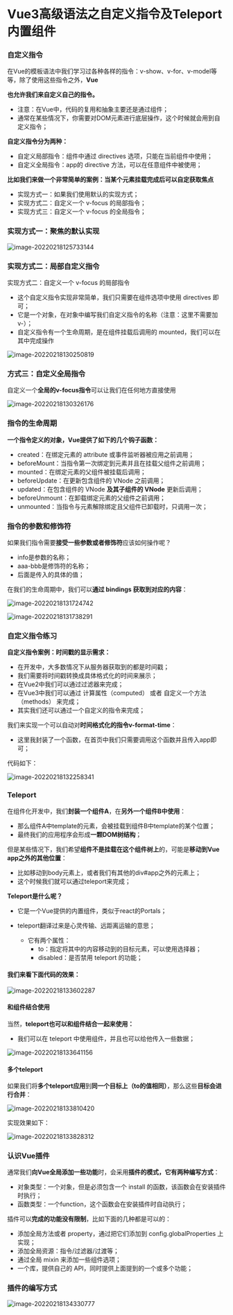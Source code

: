# Vue3高级语法之自定义指令及Teleport内置组件

### 自定义指令

在Vue的模板语法中我们学习过各种各样的指令：v-show、v-for、v-model等等，除了使用这些指令之外，**Vue**

**也允许我们来自定义自己的指令。**

- 注意：在Vue中，代码的复用和抽象主要还是通过组件； 
- 通常在某些情况下，你需要对DOM元素进行底层操作，这个时候就会用到自定义指令； 

**自定义指令分为两种：**

- 自定义局部指令：组件中通过 directives 选项，只能在当前组件中使用；
- 自定义全局指令：app的 directive 方法，可以在任意组件中被使用；

**比如我们来做一个非常简单的案例：当某个元素挂载完成后可以自定获取焦点**

- 实现方式一：如果我们使用默认的实现方式； 
- 实现方式二：自定义一个 v-focus 的局部指令； 
- 实现方式三：自定义一个 v-focus 的全局指令；



### 实现方式一：聚焦的默认实现

![image-20220218125733144](D:\截图\08_Vue3高级\image-20220218125733144.png)



### 实现方式二：局部自定义指令

实现方式二：自定义一个 v-focus 的局部指令

- 这个自定义指令实现非常简单，我们只需要在组件选项中使用 directives 即可；
- 它是一个对象，在对象中编写我们自定义指令的名称（注意：这里不需要加v-）；
- 自定义指令有一个生命周期，是在组件挂载后调用的 mounted，我们可以在其中完成操作

![image-20220218130250819](D:\截图\08_Vue3高级\image-20220218130250819.png)



### 方式三：自定义全局指令

自定义一个**全局的v-focus指令**可以让我们在任何地方直接使用

![image-20220218130326176](D:\截图\08_Vue3高级\image-20220218130326176.png)



### 指令的生命周期

**一个指令定义的对象，Vue提供了如下的几个钩子函数：**

- created：在绑定元素的 attribute 或事件监听器被应用之前调用；
- beforeMount：当指令第一次绑定到元素并且在挂载父组件之前调用；
- mounted：在绑定元素的父组件被挂载后调用；
- beforeUpdate：在更新包含组件的 VNode 之前调用；
- updated：在包含组件的 VNode **及其子组件的 VNode** 更新后调用；
- beforeUnmount：在卸载绑定元素的父组件之前调用；
- unmounted：当指令与元素解除绑定且父组件已卸载时，只调用一次；



### 指令的参数和修饰符

如果我们指令需要**接受一些参数或者修饰符**应该如何操作呢？

- info是参数的名称；
- aaa-bbb是修饰符的名称；
- 后面是传入的具体的值；

在我们的生命周期中，我们可以**通过 bindings 获取到对应的内容**：

![image-20220218131724742](D:\截图\08_Vue3高级\image-20220218131724742.png)

![image-20220218131738291](D:\截图\08_Vue3高级\image-20220218131738291.png)



### 自定义指令练习

**自定义指令案例：时间戳的显示需求：**

- 在开发中，大多数情况下从服务器获取到的都是时间戳； 
- 我们需要将时间戳转换成具体格式化的时间来展示；
- 在Vue2中我们可以通过过滤器来完成；
- 在Vue3中我们可以通过 计算属性（computed） 或者 自定义一个方法（methods） 来完成；
- 其实我们还可以通过一个自定义的指令来完成；

我们来实现一个可以自动对**时间格式化的指令v-format-time**： 

- 这里我封装了一个函数，在首页中我们只需要调用这个函数并且传入app即可；

代码如下：

![image-20220218132258341](D:\截图\08_Vue3高级\image-20220218132258341.png)



### Teleport

在组件化开发中，我们**封装一个组件A**，在**另外一个组件B中使用**： 

- 那么组件A中template的元素，会被挂载到组件B中template的某个位置；
- 最终我们的应用程序会形成**一颗DOM树结构**； 

但是某些情况下，我们希望**组件不是挂载在这个组件树上**的，可能是**移动到Vue app之外的其他位置**： 

- 比如移动到body元素上，或者我们有其他的div#app之外的元素上；
- 这个时候我们就可以通过teleport来完成； 

**Teleport是什么呢？**

- 它是一个Vue提供的内置组件，类似于react的Portals； 

- teleport翻译过来是心灵传输、远距离运输的意思；
  - 它有两个属性：
    -  to：指定将其中的内容移动到的目标元素，可以使用选择器；
    - disabled：是否禁用 teleport 的功能；



#### 我们来看下面代码的效果：

![image-20220218133602287](D:\截图\08_Vue3高级\image-20220218133602287.png)



#### 和组件结合使用

当然，**teleport也可以和组件结合一起来使用：**

- 我们可以在 teleport 中使用组件，并且也可以给他传入一些数据；

![image-20220218133641156](D:\截图\08_Vue3高级\image-20220218133641156.png)



#### 多个teleport

如果我们将**多个teleport应用**到**同一个目标上（to的值相同）**，那么这些**目标会进行合并**：

![image-20220218133810420](D:\截图\08_Vue3高级\image-20220218133810420.png)

实现效果如下：

![image-20220218133828312](D:\截图\08_Vue3高级\image-20220218133828312.png)



### 认识Vue插件

通常我们**向Vue全局添加一些功能**时，会采用**插件的模式，它有两种编写方式**： 

- 对象类型：一个对象，但是必须包含一个 install 的函数，该函数会在安装插件时执行；
- 函数类型：一个function，这个函数会在安装插件时自动执行； 

插件可以**完成的功能没有限制**，比如下面的几种都是可以的：

- 添加全局方法或者 property，通过把它们添加到 config.globalProperties 上实现；
- 添加全局资源：指令/过滤器/过渡等；
- 通过全局 mixin 来添加一些组件选项； 
- 一个库，提供自己的 API，同时提供上面提到的一个或多个功能；



### 插件的编写方式

![image-20220218134330777](D:\截图\08_Vue3高级\image-20220218134330777.png)